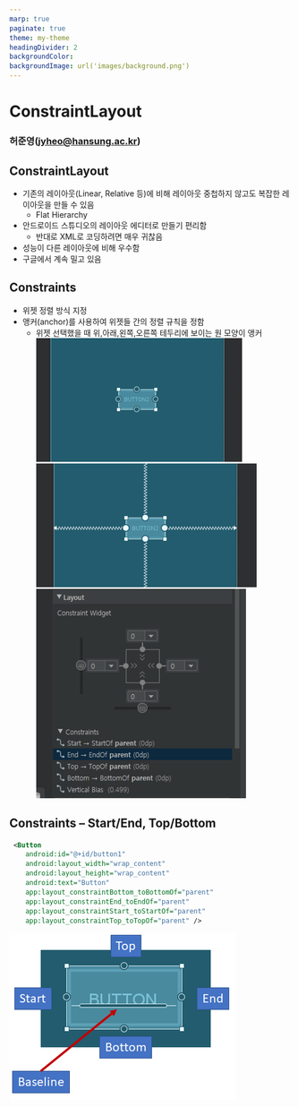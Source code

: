 ```yaml
---
marp: true
paginate: true
theme: my-theme
headingDivider: 2
backgroundColor: 
backgroundImage: url('images/background.png')
---
```


# ConstraintLayout
<!-- _class: lead -->
### 허준영(jyheo@hansung.ac.kr)

## ConstraintLayout
* 기존의 레이아웃(Linear, Relative 등)에 비해 레이아웃 중첩하지 않고도 복잡한 레이아웃을 만들 수 있음
    - Flat Hierarchy
* 안드로이드 스튜디오의 레이아웃 에디터로 만들기 편리함
    - 반대로 XML로 코딩하려면 매우 귀찮음
* 성능이 다른 레이아웃에 비해 우수함
* 구글에서 계속 밀고 있음

## Constraints
* 위젯 정렬 방식 지정
* 앵커(anchor)를 사용하여 위젯들 간의 정렬 규칙을 정함
    - 위젯 선택했을 때 위,아래,왼쪽,오른쪽 테두리에 보이는 원 모양이 앵커    
    ![w:300 h:200](clayout/anchor.png) ![w:300 h:200](clayout/anchor2.png) ![w:300](clayout/constraints.png)

## Constraints – Start/End, Top/Bottom

```xml
 <Button
    android:id="@+id/button1"
    android:layout_width="wrap_content"
    android:layout_height="wrap_content"
    android:text="Button"
    app:layout_constraintBottom_toBottomOf="parent"
    app:layout_constraintEnd_toEndOf="parent"
    app:layout_constraintStart_toStartOf="parent"
    app:layout_constraintTop_toTopOf="parent" />
```
![w:300 h:200](clayout/anchor3.png)